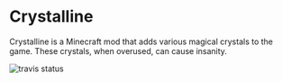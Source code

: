 # Crystalline
Crystalline is a Minecraft mod that adds various magical crystals to the game. These crystals, when overused, can cause insanity.

![travis status](https://api.travis-ci.org/ThePuzzlemaker/Crystalline.svg?branch=master)